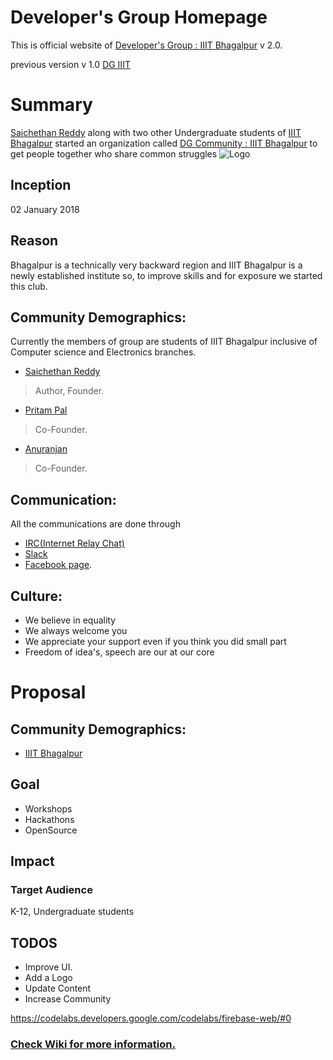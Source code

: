 # Developer's Group Homepage

This is official website of [Developer's Group : IIIT Bhagalpur](https://dgiiit.github.io) v 2.0.

previous version v 1.0 [DG IIIT](https://dgiiit.github.io/DG-IIITBH.github.io/IIITPreface.html)

# Summary
[Saichethan Reddy](https://github.com/Saichethan) along with two other  Undergraduate students of [IIIT Bhagalpur](http://iiitbh.ac.in) started an organization called  [DG Community : IIIT Bhagalpur](https://github.com/DGIIIT) to get people together who share common struggles 
![Logo](https://github.com/DGIIIT/DG-IIITBH.github.io/blob/master/img/logo.svg)
## Inception
02 January 2018
## Reason
Bhagalpur is a technically very backward region and IIIT Bhagalpur is a newly established institute so, to improve skills and for exposure we started this club. 
## Community Demographics:
Currently the members of group are students of IIIT Bhagalpur inclusive of Computer science and Electronics branches.
* [Saichethan Reddy](https://www.facebook.com/SaichethanReddyMiriyal) 
> Author, Founder.
* [Pritam Pal](https://www.facebook.com/pritampal99) 
> Co-Founder.
* [Anuranjan](https://www.facebook.com/anuranjan.kumar.188) 
> Co-Founder.
## Communication:
All the communications are done through 
* [IRC(Internet Relay Chat)](https://matrix.to/#/#DG_Community:matrix.org)
* [Slack](https://dgiiit.slack.com)
* [Facebook page](https://m.facebook.com/DG-Community-IIIT-Bhagalpur-177777156160101).

## Culture:
* We believe in equality
* We always welcome you
* We appreciate your support even if you think you did small part
* Freedom of idea's, speech are our at our core

# Proposal

## Community Demographics:
* [IIIT Bhagalpur](http://iiitbh.ac.in)

## Goal
* Workshops
* Hackathons
* OpenSource

## Impact

### Target Audience
K-12, Undergraduate students




## TODOS

* Improve UI.
* Add a Logo
* Update Content
* Increase Community

https://codelabs.developers.google.com/codelabs/firebase-web/#0

### [Check Wiki for more information.](https://github.com/DGIIIT/DGIIIT.github.io/wiki)

